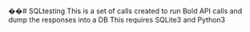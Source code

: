��#   S Q L t e s t i n g  
This is a set of calls created to run Bold API calls and dump the responses into a DB
This requires SQLite3 and Python3
